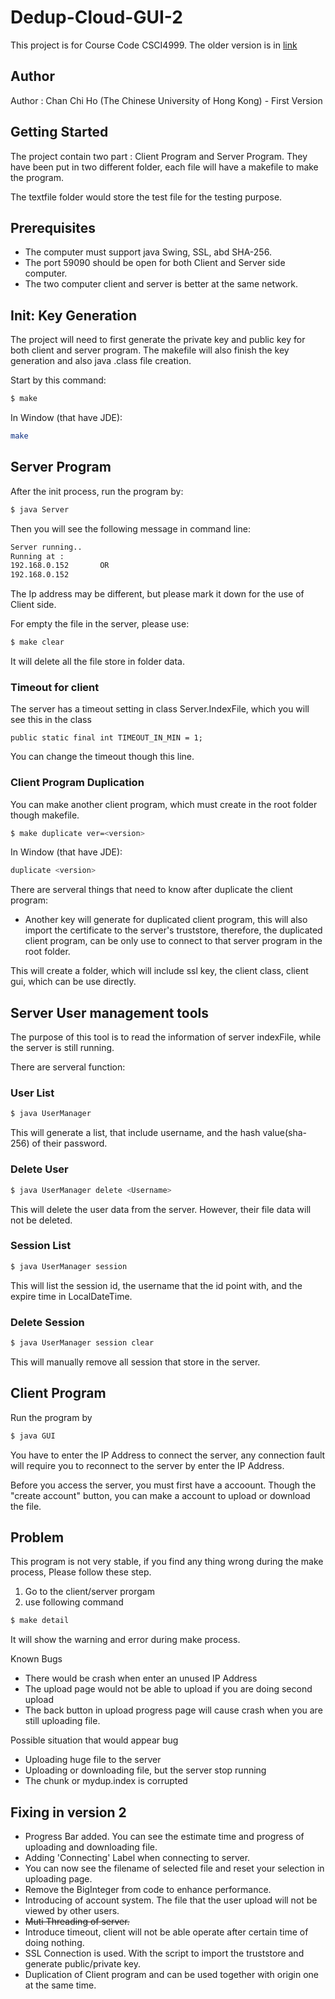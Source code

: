 # Dedup-Cloud-GUI-2
This project is for Course Code CSCI4999. 
The older version is in [link](https://github.com/ChanChiHo/Dedup-Cloud-GUI)

## Author
Author : Chan Chi Ho (The Chinese University of Hong Kong) - First Version

## Getting Started

The project contain two part : Client Program and Server Program. They have been put in two different folder, each file will have a makefile to make the program.

The textfile folder would store the test file for the testing purpose.

## Prerequisites

- The computer must support java Swing, SSL, abd SHA-256.
- The port 59090 should be open for both Client and Server side computer.
- The two computer client and server is better at the same network.

## Init: Key Generation

The project will need to first generate the private key and public key for both client and server program. The makefile will also finish the key generation and also java .class file creation.

Start by this command:
```sh
$ make
```

In Window (that have JDE):
```bash
make
```

## Server Program

After the init process, run the program by: 
```sh
$ java Server
```
Then you will see the following message in command line:
```sh
Server running..
Running at :
192.168.0.152		OR
192.168.0.152
```
The Ip address may be different, but please mark it down for the use of Client side.

For empty the file in the server, please use:
```sh
$ make clear
```
It will delete all the file store in folder data.

### Timeout for client

The server has a timeout setting in class Server.IndexFile, which you will see this in the class
```
public static final int TIMEOUT_IN_MIN = 1;
```
You can change the timeout though this line.

### Client Program Duplication

You can make another client program, which must create in the root folder though makefile.
```sh
$ make duplicate ver=<version>
```

In Window (that have JDE):
```bash
duplicate <version>
```

There are serveral things that need to know after duplicate the client program:
- Another key will generate for duplicated client program, this will also import the certificate to the server's truststore, therefore, the duplicated client program, can be only use to connect to that server program in the root folder.  

This will create a folder, which will include ssl key, the client class, client gui, which can be use directly.

## Server User management tools

The purpose of this tool is to read the information of server indexFile, while the server is still running.

There are serveral function:

### User List

```sh
$ java UserManager
```
This will generate a list, that include username, and the hash value(sha-256) of their password.

### Delete User
```sh
$ java UserManager delete <Username>
```
This will delete the user data from the server. However, their file data will not be deleted.

### Session List
```sh
$ java UserManager session
```
This will list the session id, the username that the id point with, and the expire time in LocalDateTime.

### Delete Session
```sh
$ java UserManager session clear
```
This will manually remove all session that store in the server.

## Client Program
 
Run the program by 
```sh
$ java GUI
```
You have to enter the IP Address to connect the server, any connection fault will require you to reconnect to the server by enter the IP Address.

Before you access the server, you must first have a accoount. Though the "create account" button, you can make a account to upload or download the file.




## Problem

This program is not very stable, if you find any thing wrong during the make process, Please follow these step.

1. Go to the client/server prorgam
2. use following command
```sh
$ make detail
```
It will show the warning and error during make process.

Known Bugs
- There would be crash when enter an unused IP Address
- The upload page would not be able to upload if you are doing second upload
- The back button in upload progress page will cause crash when you are still uploading file.

Possible situation that would appear bug
- Uploading huge file to the server
- Uploading or downloading file, but the server stop running
- The chunk or mydup.index is corrupted

## Fixing in version 2

- Progress Bar added. You can see the estimate time and progress of uploading and downloading file.
- Adding 'Connecting' Label when connecting to server.
- You can now see the filename of selected file and reset your selection in uploading page.
- Remove the BigInteger from code to enhance performance.
- Introducing of account system. The file that the user upload will not be viewed by other users.
- ~~Muti Threading of server.~~
- Introduce timeout, client will not be able operate after certain time of doing nothing.
- SSL Connection is used. With the script to import the truststore and generate public/private key.
- Duplication of Client program and can be used together with origin one at the same time.
